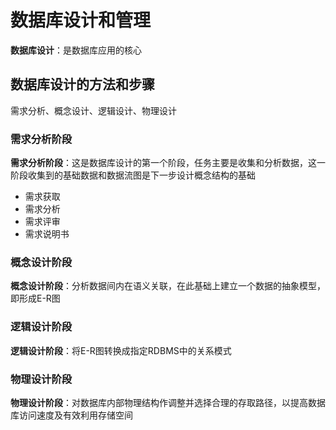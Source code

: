 
# 数据库设计和管理

**数据库设计**：是数据库应用的核心

## 数据库设计的方法和步骤

需求分析、概念设计、逻辑设计、物理设计

### 需求分析阶段

**需求分析阶段**：这是数据库设计的第一个阶段，任务主要是收集和分析数据，这一阶段收集到的基础数据和数据流图是下一步设计概念结构的基础
- 需求获取
- 需求分析
- 需求评审
- 需求说明书

### 概念设计阶段

**概念设计阶段**：分析数据间内在语义关联，在此基础上建立一个数据的抽象模型，即形成E-R图

### 逻辑设计阶段

**逻辑设计阶段**：将E-R图转换成指定RDBMS中的关系模式

### 物理设计阶段

**物理设计阶段**：对数据库内部物理结构作调整并选择合理的存取路径，以提高数据库访问速度及有效利用存储空间